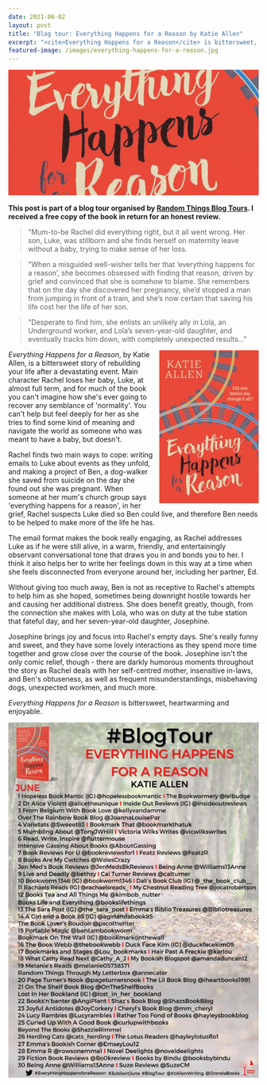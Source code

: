 ```yaml
---
date: 2021-06-02
layout: post
title: "Blog tour: Everything Happens for a Reason by Katie Allen"
excerpt: "<cite>Everything Happens for a Reason</cite> is bittersweet, heartwarming and enjoyable."
featured-image: /images/everything-happens-for-a-reason.jpg
---
```


![Everything Happens for a Reason](/images/everything-happens-for-a-reason.jpg)

**This post is part of a blog tour organised by [Random Things Blog Tours](http://randomthingsthroughmyletterbox.blogspot.com/p/services-to-publishers-authors-blog.html). I received a free copy of the book in return for an honest review.**

> "Mum-to-be Rachel did everything right, but it all went wrong. Her son, Luke, was stillborn and she finds herself on maternity leave without a baby, trying to make sense of her loss.

> "When a misguided well-wisher tells her that ‘everything happens for a reason’, she becomes obsessed with finding that reason, driven by grief and convinced that she is somehow to blame. She remembers that on the day she discovered her pregnancy, she’d stopped a man from jumping in front of a train, and she’s now certain that saving his life cost her the life of her son.

> "Desperate to find him, she enlists an unlikely ally in Lola, an Underground worker, and Lola’s seven-year-old daughter, and eventually tracks him down, with completely unexpected results..."

<img src="/images/everything-happens-for-a-reason-200.jpg" alt="Everything Happens for a Reason" style="float: right; margin-bottom: 10px; margin-left: 10px;">

<cite>Everything Happens for a Reason</cite>, by Katie Allen, is a bittersweet story of rebuilding your life after a devastating event. Main character Rachel loses her baby, Luke, at almost full term, and for much of the book you can't imagine how she's ever going to recover any semblance of 'normality'. You can't help but feel deeply for her as she tries to find some kind of meaning and navigate the world as someone who was meant to have a baby, but doesn't.

Rachel finds two main ways to cope: writing emails to Luke about events as they unfold, and making a project of Ben, a dog-walker she saved from suicide on the day she found out she was pregnant. When someone at her mum's church group says 'everything happens for a reason', in her grief, Rachel suspects Luke died so Ben could live, and therefore Ben needs to be helped to make more of the life he has.

The email format makes the book really engaging, as Rachel addresses Luke as if he were still alive, in a warm, friendly, and entertainingly observant conversational tone that draws you in and bonds you to her. I think it also helps her to write her feelings down in this way at a time when she feels disconnected from everyone around her, including her partner, Ed.

Without giving too much away, Ben is not as receptive to Rachel's attempts to help him as she hoped, sometimes being downright hostile towards her and causing her additional distress. She does benefit greatly, though, from the connection she makes with Lola, who was on duty at the tube station that fateful day, and her seven-year-old daughter, Josephine.

Josephine brings joy and focus into Rachel's empty days. She's really funny and sweet, and they have some lovely interactions as they spend more time together and grow close over the course of the book. Josephine isn't the only comic relief, though - there are darkly humorous moments throughout the story as Rachel deals with her self-centred mother, insensitive in-laws, and Ben's obtuseness, as well as frequent misunderstandings, misbehaving dogs, unexpected workmen, and much more.

<cite>Everything Happens for a Reason</cite> is bittersweet, heartwarming and enjoyable.

![Everything Happens for a Reason blog tour banner](/images/everything-happens-for-a-reason-banner.jpg)

